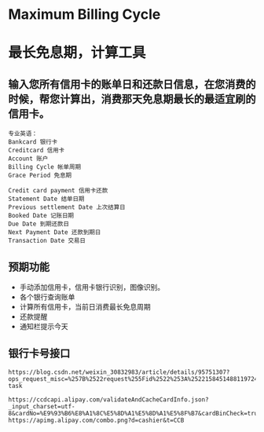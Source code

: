# Maximum Billing Cycle
# 最长免息期，计算工具

## 输入您所有信用卡的账单日和还款日信息，在您消费的时候，帮您计算出，消费那天免息期最长的最适宜刷的信用卡。

    专业英语：
    Bankcard 银行卡
    Creditcard 信用卡
    Account 账户
    Billing Cycle 帐单周期
    Grace Period 免息期

    Credit card payment 信用卡还款
    Statement Date 结单日期
    Previous settlement Date 上次结算日
    Booked Date 记账日期
    Due Date 到期还款日
    Next Payment Date 还款到期日
    Transaction Date 交易日
    
    
## 预期功能

- 手动添加信用卡，信用卡银行识别，图像识别。
- 各个银行查询账单
- 计算所有信用卡，当前日消费最长免息周期
- 还款提醒
- 通知栏提示今天

## 银行卡号接口

    https://blog.csdn.net/weixin_30832983/article/details/95751307?ops_request_misc=%257B%2522request%255Fid%2522%253A%2522158451488119724811832641%2522%252C%2522scm%2522%253A%252220140713.130056874..%2522%257D&request_id=158451488119724811832641&biz_id=0&utm_source=distribute.pc_search_result.none-task

    https://ccdcapi.alipay.com/validateAndCacheCardInfo.json?_input_charset=utf-8&cardNo=%E9%93%B6%E8%A1%8C%E5%8D%A1%E5%8D%A1%E5%8F%B7&cardBinCheck=true
    https://apimg.alipay.com/combo.png?d=cashier&t=CCB
